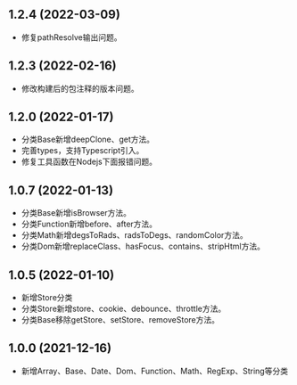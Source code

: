## 1.2.4 (2022-03-09)

* 修复pathResolve输出问题。

## 1.2.3 (2022-02-16)

* 修改构建后的包注释的版本问题。

## 1.2.0 (2022-01-17)

* 分类Base新增deepClone、get方法。
* 完善types，支持Typescript引入。
* 修复工具函数在Nodejs下面报错问题。

## 1.0.7 (2022-01-13)

* 分类Base新增isBrowser方法。
* 分类Function新增before、after方法。
* 分类Math新增degsToRads、radsToDegs、randomColor方法。
* 分类Dom新增replaceClass、hasFocus、contains、stripHtml方法。

## 1.0.5 (2022-01-10)

* 新增Store分类
* 分类Store新增store、cookie、debounce、throttle方法。
* 分类Base移除getStore、setStore、removeStore方法。

## 1.0.0 (2021-12-16)

* 新增Array、Base、Date、Dom、Function、Math、RegExp、String等分类
